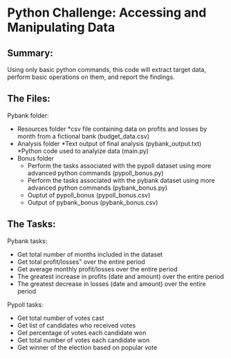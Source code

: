 # Python Challenge: Accessing and Manipulating Data

## Summary:
Using only basic python commands, this code will extract target data, perform basic operations on them, and report the findings.


## The Files:
Pybank folder:
* Resources folder
    *csv file containing data on profits and losses by month from a fictional bank (budget_data.csv)
* Analysis folder
    *Text output of final analysis (pybank_output.txt)
    *Python code used to analyize data (main.py)
* Bonus folder
    * Perform the tasks associated with the pypoll dataset using more advanced python commands (pypoll_bonus.py)
    * Perform the tasks associated with the pybank dataset using more advanced python commands (pybank_bonus.py)
    * Ouptut of pypoll_bonus (pypoll_bonus.csv)
    * Output of pybank_bonus (pybank_bonus.csv)


## The Tasks:
Pybank tasks:
* Get total number of months included in the dataset
* Get total profit/losses" over the entire period
* Get average monthly profit/losses over the entire period
* The greatest increase in profits (date and amount) over the entire period
* The greatest decrease in losses (date and amount) over the entire period


Pypoll tasks:
* Get total number of votes cast
* Get list of candidates who received votes
* Get percentage of votes each candidate won
* Get total number of votes each candidate won
* Get winner of the election based on popular vote

